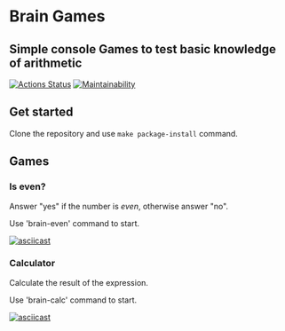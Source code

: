 # Brain Games

## Simple console Games to test basic knowledge of arithmetic

[![Actions Status](https://github.com/ErKir/python-project-49/workflows/hexlet-check/badge.svg)](https://github.com/ErKir/python-project-49/actions) [![Maintainability](https://api.codeclimate.com/v1/badges/320e4f8dba53bccba4d3/maintainability)](https://codeclimate.com/github/ErKir/python-project-49/maintainability)

## Get started

Clone the repository and use `make package-install` command.

## Games

### Is even?

Answer "yes" if the number is *even*, otherwise answer "no".

Use 'brain-even' command to start.

[![asciicast](https://asciinema.org/a/MBYq4CtaxhIz87gV5kXs7b5P6.svg)](https://asciinema.org/a/MBYq4CtaxhIz87gV5kXs7b5P6)

### Calculator

Calculate the result of the expression.

Use 'brain-calc' command to start.

[![asciicast](https://asciinema.org/a/0sLcYVL3RLCtl1LrDYI9364lH.svg)](https://asciinema.org/a/0sLcYVL3RLCtl1LrDYI9364lH)
